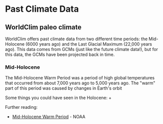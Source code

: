 # Past Climate Data

## WorldClim paleo climate

WorldClim offers past climate data from two different time periods: the Mid-Holocene (6000 years ago) and the Last Glacial Maximum (22,000 years ago). This data comes from GCMs (just like the future climate data!), but for this data, the GCMs have been projected back in time.

### Mid-Holocene

The Mid-Holocene Warm Period was a period of high global temperatures that occurred from about 7,000 years ago to 5,000 years ago. The "warm" part of this period was caused by changes in Earth's orbit

Some things you could have seen in the Holocene:
+ 

Further reading:
+ [Mid-Holocene Warm Period](https://www.ncdc.noaa.gov/global-warming/mid-holocene-warm-period) - NOAA
